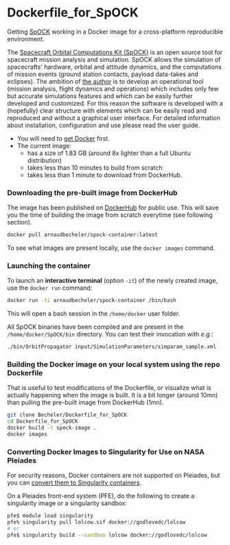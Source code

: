 # Dockerfile_for_SpOCK

Getting [SpOCK](https://github.com/deflorio/SpOCK) working in a Docker image for a cross-platform reproducible environment.

The [Spacecraft Orbital Computations Kit (SpOCK)](https://github.com/deflorio/SpOCK) is an open source tool for spacecraft mission analysis and simulation. SpOCK allows the simulation of spacecrafts' hardware, orbital and attitude dynamics, and the computations of mission events (ground station contacts, payload data-takes and eclipses). The ambition of [the author](https://clasp.engin.umich.edu/people/ridley-aaron/) is to develop an operational tool (mission analysis, flight dynamics and operations) which includes only few but accurate simulations features and which can be easily further developed and customized. For this reason the software is developed with a (hopefully) clear structure with elements which can be easily read and reproduced and without a graphical user interface. For detailed information about installation, configuration and use please read the user guide.

* You will need to [get Docker](https://docs.docker.com/get-docker/) first. 
* The current image:
    * has a size of 1.83 GB (around 8x lighter than a full Ubuntu distribution)
    * takes less than 10 minutes to build from scratch
    * takes less than 1 minute to download from DockerHub.

### Downloading the pre-built image from DockerHub

The image has been published on [DockerHub](https://hub.docker.com/r/arnaudbecheler/spock-container) for public use. This will save you the time of building the image from scratch everytime (see following section).

```bash
docker pull arnaudbecheler/spock-container:latest
```
To see what images are present locally, use the `docker images` command.

### Launching the container

To launch an **interactive terminal** (option `-it`) of the newly created image, use the `docker run` command:
```bash
docker run -ti arnaudbecheler/spock-container /bin/bash
```
This will open a bash session in the `/home/docker` user folder. 

All SpOCK binaries have been compiled and are present in the `/home/docker/SpOCK/bin` directory. You can test their invocation with *e.g.*:
```bash
./bin/OrbitPropagator input/SimulationParameters/simparam_sample.xml
```

### Building the Docker image on your local system using the repo Dockerfile

That is useful to test modifications of the Dockerfile, or visualize what is actually happening when the image is built.
It is a bit longer (around 10mn) than pulling the pre-built image from DockerHub (1mn).

```bash
git clone Becheler/Dockerfile_for_SpOCK
cd Dockerfile_for_SpOCK
docker build -t spock-image .
docker images
```

### Converting Docker Images to Singularity for Use on NASA Pleiades

For security reasons, Docker containers are not supported on Pleiades, but you can [convert them 
to Singularity containers](https://www.nas.nasa.gov/hecc/support/kb/converting-docker-images-to-singularity-for-use-on-pleiades_643.html).

On a Pleiades front-end system (PFE), do the following to create a singularity image or a singularity sandbox:

```bash
pfe$ module load singularity
pfe% singularity pull lolcow.sif docker://godlovedc/lolcow
# or
pfe$ singularity build --sandbox lolcow docker://godlovedc/lolcow
```
